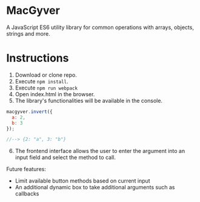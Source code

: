# MacGyver

A JavaScript ES6 utility library for common operations with
arrays, objects, strings and more.

# Instructions

1) Download or clone repo.
2) Execute `npm install`.
3) Execute `npm run webpack`
4) Open index.html in the browser.
5) The library's functionalities will be available in the console.

```javascript
macgyver.invert({
  a: 2,
  b: 3
});

//--> {2: "a", 3: "b"}
```

6) The frontend interface allows the user to enter the argument
into an input field and select the method to call.

Future features:
- Limit available button methods based on current input
- An additional dynamic box to take additional arguments such as callbacks
